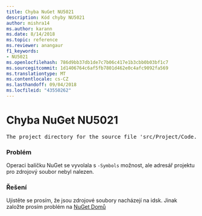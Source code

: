 ```yaml
---
title: Chyba NuGet NU5021
description: Kód chyby NU5021
author: mishra14
ms.author: karann
ms.date: 8/14/2018
ms.topic: reference
ms.reviewer: anangaur
f1_keywords:
- NU5021
ms.openlocfilehash: 786d9bb37db1de7c7b06c417e1b3cbb0b03bf1c7
ms.sourcegitcommit: 1d1406764c6af5fb7801d462e0c4afc9092fa569
ms.translationtype: MT
ms.contentlocale: cs-CZ
ms.lasthandoff: 09/04/2018
ms.locfileid: "43550262"
---
```

# <a name="nuget-error-nu5021"></a>Chyba NuGet NU5021
<pre>The project directory for the source file 'src/Project/Code.cs' could not be found.</pre>

### <a name="issue"></a>Problém

Operaci balíčku NuGet se vyvolala s `-Symbols` možnost, ale adresář projektu pro zdrojový soubor nebyl nalezen.


### <a name="solution"></a>Řešení

Ujistěte se prosím, že jsou zdrojové soubory nacházejí na idsk. Jinak založte prosím problém na [NuGet Domů](https://github.com/NuGet/Home/issues)

